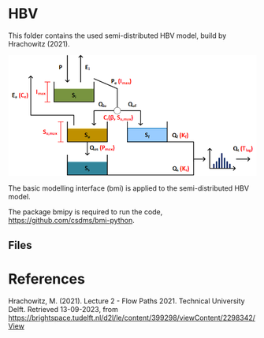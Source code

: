 # HBV
This folder contains the used semi-distributed HBV model, build by Hrachowitz (2021). 

![HBV](HBV_parameters.png)

The basic modelling interface (bmi) is applied to the semi-distributed HBV model.

The package bmipy is required to run the code, https://github.com/csdms/bmi-python.


## Files


# References
Hrachowitz, M. (2021). Lecture 2 - Flow Paths 2021. Technical University Delft. Retrieved 13-09-2023, from https://brightspace.tudelft.nl/d2l/le/content/399298/viewContent/2298342/View
